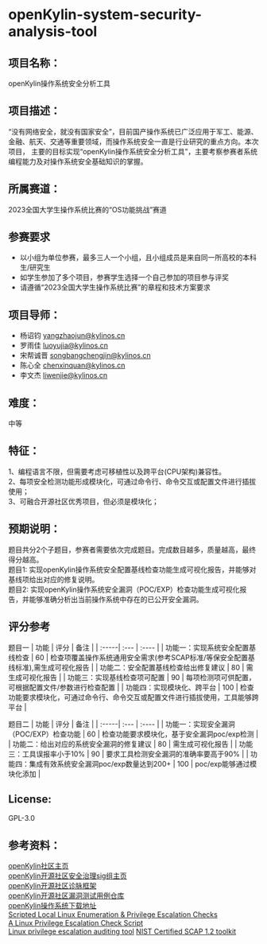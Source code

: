 # openKylin-system-security-analysis-tool

## 项目名称：
openKylin操作系统安全分析工具

## 项目描述：
“没有网络安全，就没有国家安全”，目前国产操作系统已广泛应用于军工、能源、金融、航天、交通等重要领域，而操作系统安全一直是行业研究的重点方向。本次项目，
主要的目标实现“openKylin操作系统安全分析工具”，主要考察参赛者系统编程能力及对操作系统安全基础知识的掌握。

## 所属赛道：
2023全国大学生操作系统比赛的“OS功能挑战”赛道

## 参赛要求
* 以小组为单位参赛，最多三人一个小组，且小组成员是来自同一所高校的本科生/研究生
* 如学生参加了多个项目，参赛学生选择一个自己参加的项目参与评奖
* 请遵循“2023全国大学生操作系统比赛”的章程和技术方案要求

## 项目导师：
* 杨诏钧 yangzhaojun@kylinos.cn  
* 罗雨佳 luoyujia@kylinos.cn  
* 宋帮诚晋 songbangchengjin@kylinos.cn
* 陈心全 chenxinquan@kylinos.cn
* 李文杰 liwenjie@kylinos.cn 

## 难度：
中等
## 特征：
1、编程语言不限，但需要考虑可移植性以及跨平台(CPU架构)兼容性。  
2、每项安全检测功能形成模块化，可通过命令行、命令交互或配置文件进行插拔使用；  
3、可融合开源社区优秀项目，但必须是模块化；  

## 预期说明：
题目共分2个子题目，参赛者需要依次完成题目。完成数目越多，质量越高，最终得分越高。  
题目1:   实现openKylin操作系统安全配置基线检查功能生成可视化报告，并能够对基线项给出对应的修复说明。    
题目2:   实现openKylin操作系统安全漏洞（POC/EXP）检查功能生成可视化报告，并能够准确分析出当前操作系统中存在的已公开安全漏洞。

## 评分参考
题目一
| 功能 | 评分 | 备注 |
| :-----| :--- | :---- |
| 功能一：实现系统安全配置基线检查 | 60 | 检查项覆盖操作系统通用安全需求(参考SCAP标准/等保安全配置基线标准),需生成可视化报告 |
| 功能二：安全配置基线检查给出修复建议 | 80 | 需生成可视化报告 |
| 功能三：实现基线检查项可配置 | 90 | 每项检测项可供配置，可根据配置文件/参数进行检查配置 |
| 功能四：实现模块化、跨平台 | 100 | 检查功能要求模块化，可通过命令行、命令交互或配置文件进行插拔使用，工具能够跨平台 |

题目二
| 功能 | 评分 | 备注 |
| :-----| :--- | :---- |
| 功能一：实现安全漏洞（POC/EXP）检查功能 | 60 | 检查功能要求模块化，基于安全漏洞poc/exp检测 |
| 功能二：给出对应的系统安全漏洞的修复建议 | 80 | 需生成可视化报告 |
| 功能三：工具误报率小于10% | 90 | 要求工具检测安全漏洞的准确率要高于90% |
| 功能四：集成有效系统安全漏洞poc/exp数量达到200+ | 100 | poc/exp能够通过模块化添加 |

## License:
GPL-3.0

## 参考资料：   
[openKylin社区主页](https://www.openkylin.top/)   
[openKylin开源社区安全治理sig组主页](https://gitee.com/openkylin/community/tree/master/sig/SecurityGovernance)   
[openKylin开源社区诊脉框架](https://gitee.com/openkylin/genmai)  
[openKylin开源社区漏洞测试用例仓库](https://gitee.com/openkylin/openkylin-exploit-db)    
[openKylin操作系统下载地址](https://openkylin.top/downloads)  
[Scripted Local Linux Enumeration & Privilege Escalation Checks](https://github.com/rebootuser/LinEnum)    
[A Linux Privilege Escalation Check Script](https://github.com/sleventyeleven/linuxprivchecker)    
[Linux privilege escalation auditing tool](https://github.com/The-Z-Labs/linux-exploit-suggester)
[NIST Certified SCAP 1.2 toolkit](https://github.com/OpenSCAP/openscap)
